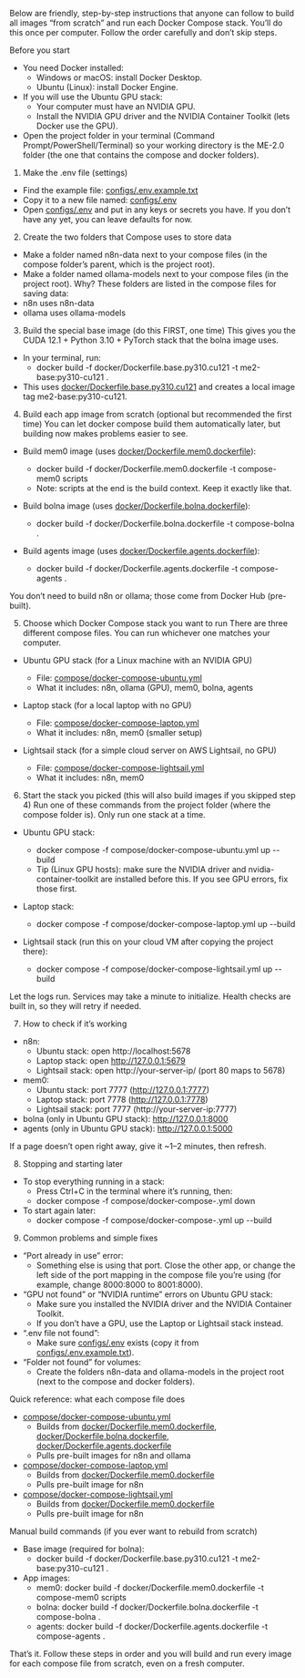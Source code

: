 Below are friendly, step-by-step instructions that anyone can follow to build all images “from scratch” and run each Docker Compose stack. You’ll do this once per computer. Follow the order carefully and don’t skip steps.

Before you start
- You need Docker installed:
  - Windows or macOS: install Docker Desktop.
  - Ubuntu (Linux): install Docker Engine.
- If you will use the Ubuntu GPU stack:
  - Your computer must have an NVIDIA GPU.
  - Install the NVIDIA GPU driver and the NVIDIA Container Toolkit (lets Docker use the GPU).
- Open the project folder in your terminal (Command Prompt/PowerShell/Terminal) so your working directory is the ME-2.0 folder (the one that contains the compose and docker folders).

1) Make the .env file (settings)
- Find the example file: [configs/.env.example.txt](configs/.env.example.txt)
- Copy it to a new file named: [configs/.env](configs/.env)
- Open [configs/.env](configs/.env) and put in any keys or secrets you have. If you don’t have any yet, you can leave defaults for now.

2) Create the two folders that Compose uses to store data
- Make a folder named n8n-data next to your compose files (in the compose folder’s parent, which is the project root).
- Make a folder named ollama-models next to your compose files (in the project root).
Why? These folders are listed in the compose files for saving data:
- n8n uses n8n-data
- ollama uses ollama-models

3) Build the special base image (do this FIRST, one time)
This gives you the CUDA 12.1 + Python 3.10 + PyTorch stack that the bolna image uses.
- In your terminal, run:
  - docker build -f docker/Dockerfile.base.py310.cu121 -t me2-base:py310-cu121 .
- This uses [docker/Dockerfile.base.py310.cu121](docker/Dockerfile.base.py310.cu121) and creates a local image tag me2-base:py310-cu121.

4) Build each app image from scratch (optional but recommended the first time)
You can let docker compose build them automatically later, but building now makes problems easier to see.

- Build mem0 image (uses [docker/Dockerfile.mem0.dockerfile](docker/Dockerfile.mem0.dockerfile)):
  - docker build -f docker/Dockerfile.mem0.dockerfile -t compose-mem0 scripts
  - Note: scripts at the end is the build context. Keep it exactly like that.

- Build bolna image (uses [docker/Dockerfile.bolna.dockerfile](docker/Dockerfile.bolna.dockerfile)):
  - docker build -f docker/Dockerfile.bolna.dockerfile -t compose-bolna .

- Build agents image (uses [docker/Dockerfile.agents.dockerfile](docker/Dockerfile.agents.dockerfile)):
  - docker build -f docker/Dockerfile.agents.dockerfile -t compose-agents .

You don’t need to build n8n or ollama; those come from Docker Hub (pre-built).

5) Choose which Docker Compose stack you want to run
There are three different compose files. You can run whichever one matches your computer.

- Ubuntu GPU stack (for a Linux machine with an NVIDIA GPU)
  - File: [compose/docker-compose-ubuntu.yml](compose/docker-compose-ubuntu.yml)
  - What it includes: n8n, ollama (GPU), mem0, bolna, agents

- Laptop stack (for a local laptop with no GPU)
  - File: [compose/docker-compose-laptop.yml](compose/docker-compose-laptop.yml)
  - What it includes: n8n, mem0 (smaller setup)

- Lightsail stack (for a simple cloud server on AWS Lightsail, no GPU)
  - File: [compose/docker-compose-lightsail.yml](compose/docker-compose-lightsail.yml)
  - What it includes: n8n, mem0

6) Start the stack you picked (this will also build images if you skipped step 4)
Run one of these commands from the project folder (where the compose folder is). Only run one stack at a time.

- Ubuntu GPU stack:
  - docker compose -f compose/docker-compose-ubuntu.yml up --build
  - Tip (Linux GPU hosts): make sure the NVIDIA driver and nvidia-container-toolkit are installed before this. If you see GPU errors, fix those first.

- Laptop stack:
  - docker compose -f compose/docker-compose-laptop.yml up --build

- Lightsail stack (run this on your cloud VM after copying the project there):
  - docker compose -f compose/docker-compose-lightsail.yml up --build

Let the logs run. Services may take a minute to initialize. Health checks are built in, so they will retry if needed.

7) How to check if it’s working
- n8n:
  - Ubuntu stack: open http://localhost:5678
  - Laptop stack: open http://127.0.0.1:5679
  - Lightsail stack: open http://your-server-ip/ (port 80 maps to 5678)
- mem0:
  - Ubuntu stack: port 7777 (http://127.0.0.1:7777)
  - Laptop stack: port 7778 (http://127.0.0.1:7778)
  - Lightsail stack: port 7777 (http://your-server-ip:7777)
- bolna (only in Ubuntu GPU stack): http://127.0.0.1:8000
- agents (only in Ubuntu GPU stack): http://127.0.0.1:5000

If a page doesn’t open right away, give it ~1–2 minutes, then refresh.

8) Stopping and starting later
- To stop everything running in a stack:
  - Press Ctrl+C in the terminal where it’s running, then:
  - docker compose -f compose/docker-compose-<name>.yml down
- To start again later:
  - docker compose -f compose/docker-compose-<name>.yml up --build

9) Common problems and simple fixes
- “Port already in use” error:
  - Something else is using that port. Close the other app, or change the left side of the port mapping in the compose file you’re using (for example, change 8000:8000 to 8001:8000).
- “GPU not found” or “NVIDIA runtime” errors on Ubuntu GPU stack:
  - Make sure you installed the NVIDIA driver and the NVIDIA Container Toolkit.
  - If you don’t have a GPU, use the Laptop or Lightsail stack instead.
- “.env file not found”:
  - Make sure [configs/.env](configs/.env) exists (copy it from [configs/.env.example.txt](configs/.env.example.txt)).
- “Folder not found” for volumes:
  - Create the folders n8n-data and ollama-models in the project root (next to the compose and docker folders).

Quick reference: what each compose file does
- [compose/docker-compose-ubuntu.yml](compose/docker-compose-ubuntu.yml)
  - Builds from [docker/Dockerfile.mem0.dockerfile](docker/Dockerfile.mem0.dockerfile), [docker/Dockerfile.bolna.dockerfile](docker/Dockerfile.bolna.dockerfile), [docker/Dockerfile.agents.dockerfile](docker/Dockerfile.agents.dockerfile)
  - Pulls pre-built images for n8n and ollama
- [compose/docker-compose-laptop.yml](compose/docker-compose-laptop.yml)
  - Builds from [docker/Dockerfile.mem0.dockerfile](docker/Dockerfile.mem0.dockerfile)
  - Pulls pre-built image for n8n
- [compose/docker-compose-lightsail.yml](compose/docker-compose-lightsail.yml)
  - Builds from [docker/Dockerfile.mem0.dockerfile](docker/Dockerfile.mem0.dockerfile)
  - Pulls pre-built image for n8n

Manual build commands (if you ever want to rebuild from scratch)
- Base image (required for bolna):
  - docker build -f docker/Dockerfile.base.py310.cu121 -t me2-base:py310-cu121 .
- App images:
  - mem0: docker build -f docker/Dockerfile.mem0.dockerfile -t compose-mem0 scripts
  - bolna: docker build -f docker/Dockerfile.bolna.dockerfile -t compose-bolna .
  - agents: docker build -f docker/Dockerfile.agents.dockerfile -t compose-agents .

That’s it. Follow these steps in order and you will build and run every image for each compose file from scratch, even on a fresh computer.